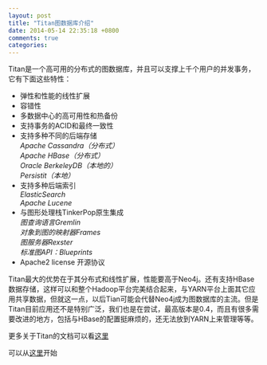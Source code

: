 ```yaml
---
layout: post
title: "Titan图数据库介绍"
date: 2014-05-14 22:35:18 +0800
comments: true
categories: 
---
```

Titan是一个高可用的分布式的图数据库，并且可以支撑上千个用户的并发事务，它有下面这些特性：

- 弹性和性能的线性扩展
- 容错性
- 多数据中心的高可用性和热备份
- 支持事务的ACID和最终一致性
- 支持多种不同的后端存储  
*Apache Cassandra（分布式）  
Apache HBase（分布式）  
Oracle BerkeleyDB（本地的）  
Persistit（本地）*  
- 支持多种后端索引    
*ElasticSearch  
Apache Lucene*
- 与图形处理栈TinkerPop原生集成     
	*图查询语言Gremlin  
	对象到图的映射器Frames  
	图服务器Rexster  
	标准图API：Blueprints*  
- Apache2 license 开源协议

Titan最大的优势在于其分布式和线性扩展，性能要高于Neo4j。还有支持HBase数据存储，这样可以和整个Hadoop平台完美结合起来，与YARN平台上面其它应用共享数据，但就这一点，以后Tian可能会代替Neo4j成为图数据库的主流。但是Titan目前应用还不是特别广泛，我们也是在尝试，最高版本是0.4，而且有很多需要改进的地方，包括与HBase的配置挺麻烦的，还无法放到YARN上来管理等等。

更多关于Titan的文档可以看[这里](https://github.com/thinkaurelius/titan/wiki)

可以从[这里](https://github.com/thinkaurelius/titan/wiki/Getting-Started)开始
